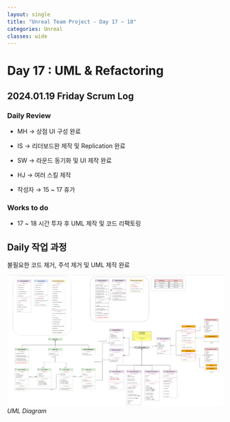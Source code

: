 ```yaml
---
layout: single
title: "Unreal Team Project - Day 17 ~ 18"
categories: Unreal
classes: wide
---
```


# Day 17 : UML & Refactoring

## 2024.01.19 Friday Scrum Log

### Daily Review

- MH → 상점 UI 구성 완료

- IS → 리더보드완 제작 및 Replication 완료

- SW → 라운드 동기화 및 UI 제작 완료

- HJ → 여러 스킬 제작

- 작성자 → 15 ~ 17 휴가


### Works to do

- 17 ~ 18 시간 투자 후 UML 제작 및 코드 리팩토링


## Daily 작업 과정

불필요한 코드 제거, 주석 제거 및 UML 제작 완료

![](/assets/images/Unreal/팀프UML.PNG)
*UML Diagram*
